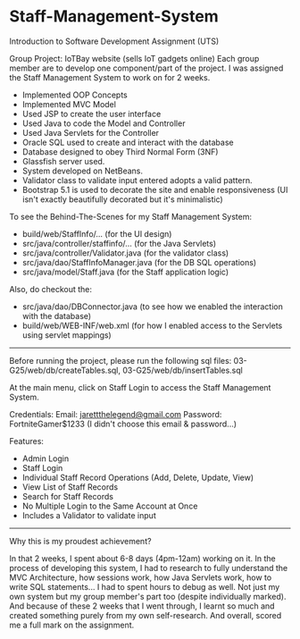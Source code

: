 # Staff-Management-System
Introduction to Software Development Assignment (UTS)

Group Project: IoTBay website (sells IoT gadgets online)
Each group member are to develop one component/part of the project. I was assigned the Staff Management System to work on for 2 weeks.

- Implemented OOP Concepts
- Implemented MVC Model 
- Used JSP to create the user interface
- Used Java to code the Model and Controller
- Used Java Servlets for the Controller
- Oracle SQL used to create and interact with the database
- Database designed to obey Third Normal Form (3NF)
- Glassfish server used. 
- System developed on NetBeans. 
- Validator class to validate input entered adopts a valid pattern. 
- Bootstrap 5.1 is used to decorate the site and enable responsiveness (UI isn't exactly beautifully decorated but it's minimalistic)

To see the Behind-The-Scenes for my Staff Management System:
- build/web/StaffInfo/... (for the UI design)
- src/java/controller/staffinfo/... (for the Java Servlets)
- src/java/controller/Validator.java (for the validator class)
- src/java/dao/StaffInfoManager.java (for the DB SQL operations)
- src/java/model/Staff.java (for the Staff application logic)

Also, do checkout the:
- src/java/dao/DBConnector.java (to see how we enabled the interaction with the database)
- build/web/WEB-INF/web.xml (for how I enabled access to the Servlets using servlet mappings)

--------------------------------------------------------

Before running the project, please run the following sql files: 03-G25/web/db/createTables.sql, 03-G25/web/db/insertTables.sql

At the main menu, click on Staff Login to access the Staff Management System. 

Credentials: 
    Email: jarettthelegend@gmail.com
    Password: FortniteGamer$1233 (I didn't choose this email & password...)

Features:
- Admin Login
- Staff Login
- Individual Staff Record Operations (Add, Delete, Update, View)
- View List of Staff Records
- Search for Staff Records
- No Multiple Login to the Same Account at Once
- Includes a Validator to validate input 

--------------------------------------------------------

Why this is my proudest achievement?

In that 2 weeks, I spent about 6-8 days (4pm-12am) working on it. In the process of developing this system, I had to research to fully understand the MVC Architecture, how sessions work, how Java Servlets work, how to write SQL statements... I had to spent hours to debug as well. Not just my own system but my group member's part too (despite individually marked). And because of these 2 weeks that I went through, I learnt so much and created something purely from my own self-research. And overall, scored me a full mark on the assignment.
